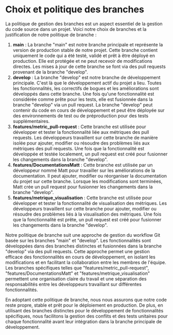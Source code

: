 # Choix et politique des branches

La politique de gestion des branches est un aspect essentiel de la gestion du code source dans un projet. Voici notre choix de branches et la justification de notre politique de branche :

1. **main** : La branche "main" est notre branche principale et représente la version de production stable de notre projet. Cette branche contient uniquement le code qui a été testé, validé et prêt à être déployé en production. Elle est protégée et ne peut recevoir de modifications directes. Les mises à jour de cette branche se font via des pull requests provenant de la branche "develop".
2. **develop** : La branche "develop" est notre branche de développement principale. C'est là que le développement actif du projet a lieu. Toutes les fonctionnalités, les correctifs de bogues et les améliorations sont développés dans cette branche. Une fois qu'une fonctionnalité est considérée comme prête pour les tests, elle est fusionnée dans la branche "develop" via un pull request. La branche "develop" peut contenir du code en cours de développement et peut être déployée sur des environnements de test ou de préproduction pour des tests supplémentaires.
3. **features/metric_pull-request** : Cette branche est utilisée pour développer et tester la fonctionnalité liée aux métriques des pull requests. Les développeurs travaillent sur cette branche de manière isolée pour ajouter, modifier ou résoudre des problèmes liés aux métriques des pull requests. Une fois que la fonctionnalité est développée et testée localement, un pull request est créé pour fusionner les changements dans la branche "develop".
4. **features/DocumentationsMatt** : Cette branche est utilisée par un développeur nommé Matt pour travailler sur les améliorations de la documentation. Il peut ajouter, modifier ou réorganiser la documentation du projet sur cette branche. Lorsque les modifications sont terminées, Matt crée un pull request pour fusionner les changements dans la branche "develop".
5. **features/metrique_visualisation** : Cette branche est utilisée pour développer et tester la fonctionnalité de visualisation des métriques. Les développeurs travaillent sur cette branche pour ajouter, modifier ou résoudre des problèmes liés à la visualisation des métriques. Une fois que la fonctionnalité est prête, un pull request est créé pour fusionner les changements dans la branche "develop".

Notre politique de branche suit une approche de gestion du workflow Git basée sur les branches "main" et "develop". Les fonctionnalités sont développées dans des branches distinctes et fusionnées dans la branche "develop" via des pull requests. Cette approche permet une gestion efficace des fonctionnalités en cours de développement, en isolant les modifications et en facilitant la collaboration entre les membres de l'équipe. Les branches spécifiques telles que "features/metric_pull-request", "features/DocumentationsMatt" et "features/metrique_visualisation" permettent une organisation claire du travail et une séparation des responsabilités entre les développeurs travaillant sur différentes fonctionnalités.

En adoptant cette politique de branche, nous nous assurons que notre code reste propre, stable et prêt pour le déploiement en production. De plus, en utilisant des branches distinctes pour le développement de fonctionnalités spécifiques, nous facilitons la gestion des conflits et des tests unitaires pour chaque fonctionnalité avant leur intégration dans la branche principale de développement.
